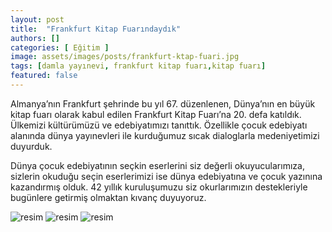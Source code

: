 ```yaml
---
layout: post
title:  "Frankfurt Kitap Fuarındaydık"
authors: []
categories: [ Eğitim ]
image: assets/images/posts/frankfurt-ktap-fuari.jpg
tags: [damla yayınevi, frankfurt kitap fuarı,kitap fuarı]
featured: false
---
```

Almanya&#8217;nın Frankfurt şehrinde bu yıl 67. düzenlenen, Dünya&#8217;nın en büyük kitap fuarı olarak kabul edilen Frankfurt Kitap Fuarı’na 20. defa katıldık. Ülkemizi kültürümüzü ve edebiyatımızı tanıttık. Özellikle çocuk edebiyatı alanında dünya yayınevleri ile kurduğumuz sıcak dialoglarla medeniyetimizi duyurduk.

Dünya çocuk edebiyatının seçkin eserlerini siz değerli okuyucularımıza, sizlerin okuduğu seçin eserlerimizi ise dünya edebiyatına ve çocuk yazınına kazandırmış olduk. 42 yıllık kuruluşumuzu siz okurlarımızın destekleriyle bugünlere getirmiş olmaktan kıvanç duyuyoruz.

![resim](https://blog.damlayayinevi.com.tr/wp-content/uploads/2015/10/damla-frankfurt-kitap-fuari-2-2-300x225.jpg)
![resim](https://blog.damlayayinevi.com.tr/wp-content/uploads/2015/10/damla-frankfurt-kitap-fuari-3-2-300x225.jpg)
![resim](https://blog.damlayayinevi.com.tr/wp-content/uploads/2015/10/damla-frankfurt-kitap-fuari-1-2-300x225.jpg)
